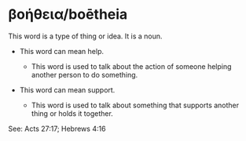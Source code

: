 # βοήθεια/boētheia
This word is a type of thing or idea. It is a noun.

* This word can mean help.
    * This word is used to talk about the action of someone helping another person to do something.

* This word can mean support.
    * This word is used to talk about something that supports another thing or holds it together.

See: Acts 27:17; Hebrews 4:16
